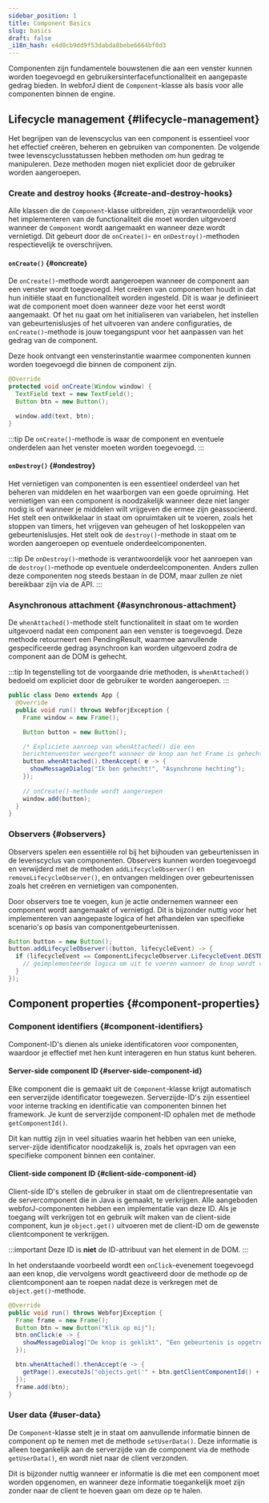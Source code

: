 ```yaml
---
sidebar_position: 1
title: Component Basics
slug: basics
draft: false
_i18n_hash: e4d0cb9dd9f53dabda8bebe6664bf0d3
---
```

<DocChip chip='since' label='23.05' />
<JavadocLink type="foundation" location="com/webforj/component/Component" top='true'/>

Componenten zijn fundamentele bouwstenen die aan een venster kunnen worden toegevoegd en gebruikersinterfacefunctionaliteit en aangepaste gedrag bieden. In webforJ dient de `Component`-klasse als basis voor alle componenten binnen de engine.

## Lifecycle management {#lifecycle-management}

Het begrijpen van de levenscyclus van een component is essentieel voor het effectief creëren, beheren en gebruiken van componenten. De volgende twee levenscyclusstatussen hebben methoden om hun gedrag te manipuleren. Deze methoden mogen niet expliciet door de gebruiker worden aangeroepen.

### Create and destroy hooks {#create-and-destroy-hooks}

Alle klassen die de `Component`-klasse uitbreiden, zijn verantwoordelijk voor het implementeren van de functionaliteit die moet worden uitgevoerd wanneer de `Component` wordt aangemaakt en wanneer deze wordt vernietigd. Dit gebeurt door de `onCreate()`- en `onDestroy()`-methoden respectievelijk te overschrijven.

#### `onCreate()` {#oncreate}

De `onCreate()`-methode wordt aangeroepen wanneer de component aan een venster wordt toegevoegd. Het creëren van componenten houdt in dat hun initiële staat en functionaliteit worden ingesteld. Dit is waar je definieert wat de component moet doen wanneer deze voor het eerst wordt aangemaakt. Of het nu gaat om het initialiseren van variabelen, het instellen van gebeurtenislusjes of het uitvoeren van andere configuraties, de `onCreate()`-methode is jouw toegangspunt voor het aanpassen van het gedrag van de component.

Deze hook ontvangt een vensterinstantie waarmee componenten kunnen worden toegevoegd die binnen de component zijn.

```java
@Override
protected void onCreate(Window window) {
  TextField text = new TextField();
  Button btn = new Button();

  window.add(text, btn);
}
```

:::tip
De `onCreate()`-methode is waar de component en eventuele onderdelen aan het venster moeten worden toegevoegd.
:::

#### `onDestroy()` {#ondestroy}

Het vernietigen van componenten is een essentieel onderdeel van het beheren van middelen en het waarborgen van een goede opruiming. Het vernietigen van een component is noodzakelijk wanneer deze niet langer nodig is of wanneer je middelen wilt vrijgeven die ermee zijn geassocieerd. Het stelt een ontwikkelaar in staat om opruimtaken uit te voeren, zoals het stoppen van timers, het vrijgeven van geheugen of het loskoppelen van gebeurtenislusjes. Het stelt ook de `destroy()`-methode in staat om te worden aangeroepen op eventuele onderdeelcomponenten.

:::tip
De `onDestroy()`-methode is verantwoordelijk voor het aanroepen van de `destroy()`-methode op eventuele onderdeelcomponenten. Anders zullen deze componenten nog steeds bestaan in de DOM, maar zullen ze niet bereikbaar zijn via de API.
:::

### Asynchronous attachment {#asynchronous-attachment}

De `whenAttached()`-methode stelt functionaliteit in staat om te worden uitgevoerd nadat een component aan een venster is toegevoegd. Deze methode retourneert een <JavadocLink type="foundation" location="com/webforj/PendingResult" code='true'>PendingResult</JavadocLink>, waarmee aanvullende gespecificeerde gedrag asynchroon kan worden uitgevoerd zodra de component aan de DOM is gehecht.

:::tip
In tegenstelling tot de voorgaande drie methoden, is `whenAttached()` bedoeld om expliciet door de gebruiker te worden aangeroepen.
:::

```java
public class Demo extends App {
  @Override
  public void run() throws WebforjException {
    Frame window = new Frame();

    Button button = new Button(); 

    /* Expliciete aanroep van whenAttached() die een 
    berichtenvenster weergeeft wanneer de knop aan het Frame is gehecht.*/
    button.whenAttached().thenAccept( e -> {
      showMessageDialog("Ik ben gehecht!", "Asynchrone hechting");
    });
  
    // onCreate()-methode wordt aangeroepen
    window.add(button); 
  }
}
```

### Observers {#observers}

Observers spelen een essentiële rol bij het bijhouden van gebeurtenissen in de levenscyclus van componenten. Observers kunnen worden toegevoegd en verwijderd met de methoden `addLifecycleObserver()` en `removeLifecycleObserver()`, en ontvangen meldingen over gebeurtenissen zoals het creëren en vernietigen van componenten.

Door observers toe te voegen, kun je actie ondernemen wanneer een component wordt aangemaakt of vernietigd. Dit is bijzonder nuttig voor het implementeren van aangepaste logica of het afhandelen van specifieke scenario's op basis van componentgebeurtenissen.

```java
Button button = new Button();
button.addLifecycleObserver((button, lifecycleEvent) -> {
  if (lifecycleEvent == ComponentLifecycleObserver.LifecycleEvent.DESTROY) {
    // geïmplementeerde logica om uit te voeren wanneer de knop wordt vernietigd
  }
});
```

## Component properties {#component-properties}

### Component identifiers {#component-identifiers}

Component-ID's dienen als unieke identificatoren voor componenten, waardoor je effectief met hen kunt interageren en hun status kunt beheren.

#### Server-side component ID {#server-side-component-id}

Elke component die is gemaakt uit de `Component`-klasse krijgt automatisch een serverzijde identificator toegewezen. Serverzijde-ID's zijn essentieel voor interne tracking en identificatie van componenten binnen het framework. Je kunt de serverzijde component-ID ophalen met de methode `getComponentId()`.

Dit kan nuttig zijn in veel situaties waarin het hebben van een unieke, server-zijde identificator noodzakelijk is, zoals het opvragen van een specifieke component binnen een container.

#### Client-side component ID {#client-side-component-id}

Client-side ID's stellen de gebruiker in staat om de clientrepresentatie van de servercomponent die in Java is gemaakt, te verkrijgen. Alle aangeboden webforJ-componenten hebben een implementatie van deze ID. Als je toegang wilt verkrijgen tot en gebruik wilt maken van de client-side component, kun je `object.get()` uitvoeren met de client-ID om de gewenste clientcomponent te verkrijgen.

:::important
Deze ID is **niet** de ID-attribuut van het element in de DOM.
:::

In het onderstaande voorbeeld wordt een `onClick`-evenement toegevoegd aan een knop, die vervolgens wordt geactiveerd door de methode op de clientcomponent aan te roepen nadat deze is verkregen met de `object.get()`-methode.

```java
@Override
public void run() throws WebforjException {
  Frame frame = new Frame();
  Button btn = new Button("Klik op mij");
  btn.onClick(e -> {
    showMessageDialog("De knop is geklikt", "Een gebeurtenis is opgetreden");
  });

  btn.whenAttached().thenAccept(e -> {
    getPage().executeJs("objects.get('" + btn.getClientComponentId() + "').click()");
  });
  frame.add(btn);
}
```

### User data {#user-data}

De `Component`-klasse stelt je in staat om aanvullende informatie binnen de component op te nemen met de methode `setUserData()`. Deze informatie is alleen toegankelijk aan de serverzijde van de component via de methode `getUserData()`, en wordt niet naar de client verzonden.

Dit is bijzonder nuttig wanneer er informatie is die met een component moet worden opgenomen, en wanneer deze informatie toegankelijk moet zijn zonder naar de client te hoeven gaan om deze op te halen.
